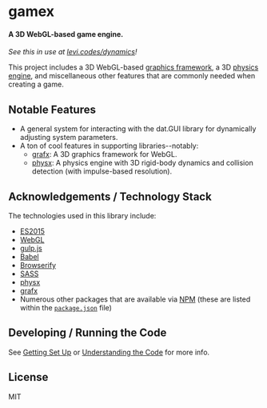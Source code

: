 # gamex

#### A 3D WebGL-based game engine.

_See this in use at [levi.codes/dynamics][demo]!_

This project includes a 3D WebGL-based [graphics framework][grafx], a 3D [physics engine][physx],
and miscellaneous other features that are commonly needed when creating a game.

## Notable Features

- A general system for interacting with the dat.GUI library for dynamically adjusting system
  parameters.
- A ton of cool features in supporting libraries--notably:
  - [grafx][grafx]: A 3D graphics framework for WebGL.
  - [physx][physx]: A physics engine with 3D rigid-body dynamics and collision detection (with
    impulse-based resolution).

## Acknowledgements / Technology Stack

The technologies used in this library include:

- [ES2015][es2015]
- [WebGL][webgl]
- [gulp.js][gulp]
- [Babel][babel]
- [Browserify][browserify]
- [SASS][sass]
- [physx][physx]
- [grafx][grafx]
- Numerous other packages that are available via [NPM][npm] (these are listed within the
  [`package.json`](./package.json) file)

## Developing / Running the Code

See [Getting Set Up](./docs/getting-set-up) or [Understanding the
Code](./docs/understanding-the-code) for more info.

## License

MIT

[demo]: http://levi.codes/dynamics

[grafx]: https://github.com/levilindsey/grafx
[physx]: https://github.com/levilindsey/physx
[animatex]: https://github.com/levilindsey/animatex

[es2015]: http://www.ecma-international.org/ecma-262/6.0/
[webgl]: https://developer.mozilla.org/en-US/docs/Web/API/WebGL_API
[node]: http://nodejs.org/
[babel]: https://babeljs.io/
[browserify]: http://browserify.org/
[gulp]: http://gulpjs.com/
[sass]: http://sass-lang.com/
[jasmine]: http://jasmine.github.io/
[karma]: https://karma-runner.github.io/1.0/index.html
[npm]: http://npmjs.org/
